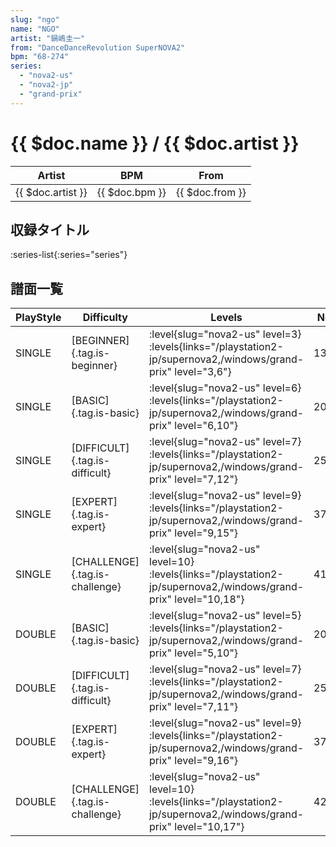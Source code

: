 ```yaml
---
slug: "ngo"
name: "NGO"
artist: "鍋嶋圭一"
from: "DanceDanceRevolution SuperNOVA2"
bpm: "68-274"
series:
  - "nova2-us"
  - "nova2-jp"
  - "grand-prix"
---
```


# {{ $doc.name }} / {{ $doc.artist }}

|Artist|BPM|From|
|------|---|----|
|{{ $doc.artist }}|{{ $doc.bpm }}|{{ $doc.from }}|

## 収録タイトル

:series-list{:series="series"}

## 譜面一覧

|PlayStyle|Difficulty|Levels|Notes|Movie|
|---------|----------|------|-----|-----|
|SINGLE|[BEGINNER]{.tag.is-beginner}|<div class="field is-grouped is-grouped-multiline"> :level{slug="nova2-us" level=3}  :levels{links="/playstation2-jp/supernova2,/windows/grand-prix" level="3,6"}</div>|130/0||
|SINGLE|[BASIC]{.tag.is-basic}|<div class="field is-grouped is-grouped-multiline"> :level{slug="nova2-us" level=6}  :levels{links="/playstation2-jp/supernova2,/windows/grand-prix" level="6,10"}</div>|203/2||
|SINGLE|[DIFFICULT]{.tag.is-difficult}|<div class="field is-grouped is-grouped-multiline"> :level{slug="nova2-us" level=7}  :levels{links="/playstation2-jp/supernova2,/windows/grand-prix" level="7,12"}</div>|259/10||
|SINGLE|[EXPERT]{.tag.is-expert}|<div class="field is-grouped is-grouped-multiline"> :level{slug="nova2-us" level=9}  :levels{links="/playstation2-jp/supernova2,/windows/grand-prix" level="9,15"}</div>|371/10||
|SINGLE|[CHALLENGE]{.tag.is-challenge}|<div class="field is-grouped is-grouped-multiline"> :level{slug="nova2-us" level=10}  :levels{links="/playstation2-jp/supernova2,/windows/grand-prix" level="10,18"}</div>|418/10||
|DOUBLE|[BASIC]{.tag.is-basic}|<div class="field is-grouped is-grouped-multiline"> :level{slug="nova2-us" level=5}  :levels{links="/playstation2-jp/supernova2,/windows/grand-prix" level="5,10"}</div>|203/2||
|DOUBLE|[DIFFICULT]{.tag.is-difficult}|<div class="field is-grouped is-grouped-multiline"> :level{slug="nova2-us" level=7}  :levels{links="/playstation2-jp/supernova2,/windows/grand-prix" level="7,11"}</div>|259/10||
|DOUBLE|[EXPERT]{.tag.is-expert}|<div class="field is-grouped is-grouped-multiline"> :level{slug="nova2-us" level=9}  :levels{links="/playstation2-jp/supernova2,/windows/grand-prix" level="9,16"}</div>|370/10||
|DOUBLE|[CHALLENGE]{.tag.is-challenge}|<div class="field is-grouped is-grouped-multiline"> :level{slug="nova2-us" level=10}  :levels{links="/playstation2-jp/supernova2,/windows/grand-prix" level="10,17"}</div>|423/10||
